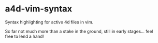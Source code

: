 a4d-vim-syntax
==============

Syntax highlighting for active 4d files in vim.

So far not much more than a stake in the ground, still in early stages... feel free to lend a hand!
